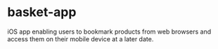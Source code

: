 # basket-app
iOS app enabling users to bookmark products from web browsers and access them on their mobile device at a later date.
